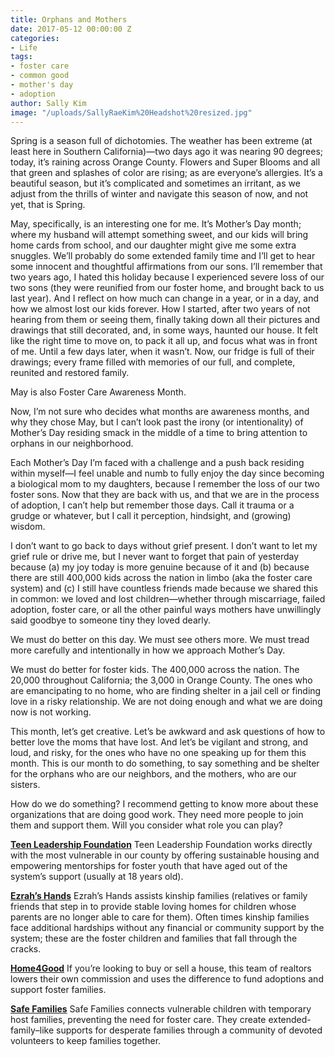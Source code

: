 ```yaml
---
title: Orphans and Mothers
date: 2017-05-12 00:00:00 Z
categories:
- Life
tags:
- foster care
- common good
- mother's day
- adoption
author: Sally Kim
image: "/uploads/SallyRaeKim%20Headshot%20resized.jpg"
---
```


Spring is a season full of dichotomies. The weather has been extreme (at least here in Southern California)—two days ago it was nearing 90 degrees; today, it’s raining across Orange County. Flowers and Super Blooms and all that green and splashes of color are rising; as are everyone’s allergies. It’s a beautiful season, but it’s complicated and sometimes an irritant, as we adjust from the thrills of winter and navigate this season of now, and not yet, that is Spring. <!-- more -->

May, specifically, is an interesting one for me. It’s Mother’s Day month; where my husband will attempt something sweet, and our kids will bring home cards from school, and our daughter might give me some extra snuggles. We’ll probably do some extended family time and I’ll get to hear some innocent and thoughtful affirmations from our sons. I’ll remember that two years ago, I hated this holiday because I experienced severe loss of our two sons (they were reunified from our foster home, and brought back to us last year). And I reflect on how much can change in a year, or in a day, and how we almost lost our kids forever. How I started, after two years of not hearing from them or seeing them, finally taking down all their pictures and drawings that still decorated, and, in some ways, haunted our house. It felt like the right time to move on, to pack it all up, and focus what was in front of me. Until a few days later, when it wasn’t. Now, our fridge is full of their drawings; every frame filled with memories of our full, and complete, reunited and restored family. 

May is also Foster Care Awareness Month. 

Now, I’m not sure who decides what months are awareness months, and why they chose May, but I can’t look past the irony (or intentionality) of Mother’s Day residing smack in the middle of a time to bring attention to orphans in our neighborhood. 

Each Mother’s Day I’m faced with a challenge and a push back residing within myself—I feel unable and numb to fully enjoy the day since becoming a biological mom to my daughters, because I remember the loss of our two foster sons. Now that they are back with us, and that we are in the process of adoption, I can’t help but remember those days. Call it trauma or a grudge or whatever, but I call it perception, hindsight, and (growing) wisdom. 

I don’t want to go back to days without grief present. I don’t want to let my grief rule or drive me, but I never want to forget that pain of yesterday because (a) my joy today is more genuine because of it and (b) because there are still 400,000 kids across the nation in limbo (aka the foster care system) and (c) I still have countless friends made because we shared this in common: we loved and lost children—whether through miscarriage, failed adoption, foster care, or all the other painful ways mothers have unwillingly said goodbye to someone tiny they loved dearly. 

We must do better on this day. We must see others more. We must tread more carefully and intentionally in how we approach Mother’s Day. 

We must do better for foster kids. The 400,000 across the nation. The 20,000 throughout California; the 3,000 in Orange County. The ones who are emancipating to no home, who are finding shelter in a jail cell or finding love in a risky relationship. We are not doing enough and what we are doing now is not working. 

This month, let’s get creative. Let’s be awkward and ask questions of how to better love the moms that have lost. And let’s be vigilant and strong, and loud, and risky, for the ones who have no one speaking up for them this month. This is our month to do something, to say something and be shelter for the orphans who are our neighbors, and the mothers, who are our sisters. 

How do we do something?  I recommend getting to know more about these organizations that are doing good work. They need more people to join them and support them. Will you consider what role you can play? 

[**Teen Leadership Foundation**](http://teenleadershipfoundation.com/)
Teen Leadership Foundation works directly with the most vulnerable in our county by offering sustainable housing and empowering mentorships for foster youth that have aged out of the system’s support (usually at 18 years old). 

[**Ezrah’s Hands**](http://ezrahshands.org/introducing-ezrahs-hands/) 
Ezrah’s Hands assists kinship families (relatives or family friends that step in to provide stable loving homes for children whose parents are no longer able to care for them). Often times kinship families face additional hardships without any financial or community support by the system; these are the foster children and families that fall through the cracks. 

[**Home4Good**](http://www.home4good.com/)
If you’re looking to buy or sell a house, this team of realtors lowers their own commission and uses the difference to fund adoptions and support foster families. 

[**Safe Families**](http://safe-families.org/about/)
Safe Families connects vulnerable children with temporary host families, preventing the need for foster care. They create extended-family–like supports for desperate families through a community of devoted volunteers to keep families together. 